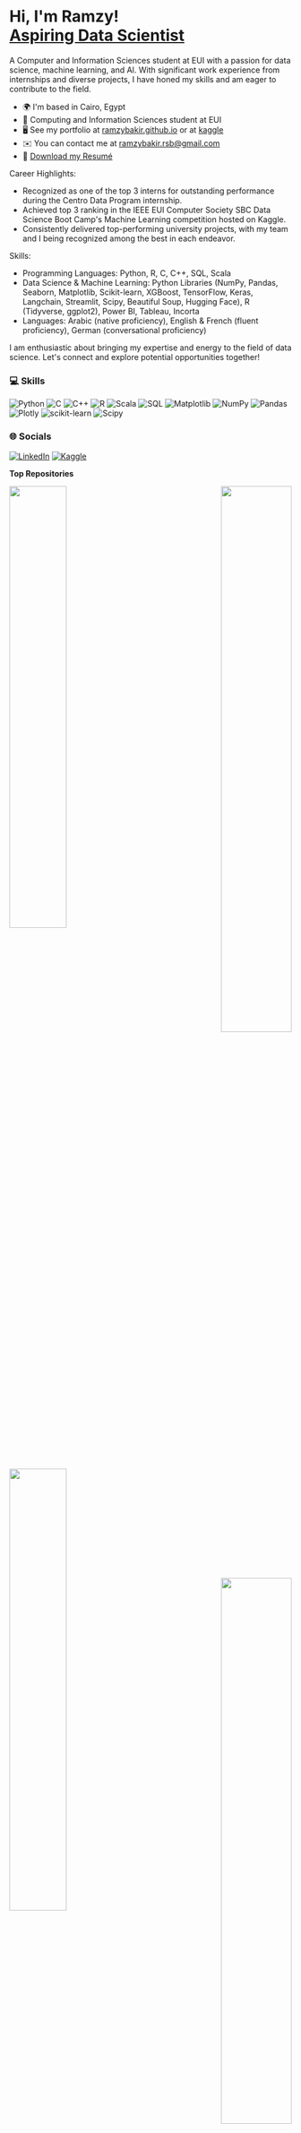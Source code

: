 <h1>Hi, I'm Ramzy! <br/><a href="https://linkedin.com/in/ramzy-bakir">Aspiring Data Scientist</a></h1>

A Computer and Information Sciences student at EUI with a passion for data science, machine learning, and AI. With significant work experience from internships and diverse projects, I have honed my skills and am eager to contribute to the field.

* 🌍  I'm based in Cairo, Egypt
* 🧠  Computing and Information Sciences student at EUI
* 🖥️  See my portfolio at [ramzybakir.github.io](https://ramzybakir.github.io/) or at [kaggle](http://www.kaggle.com/ramzybakir)
* ✉️  You can contact me at [ramzybakir.rsb@gmail.com](mailto:ramzybakir.rsb@gmail.com)
* 📃  <a class="style-10"><a href="Ramzy Bakir Resume.pdf" class="style-11">Download my Resumé</a></a>

Career Highlights:
- Recognized as one of the top 3 interns for outstanding performance during the Centro Data Program internship.
- Achieved top 3 ranking in the IEEE EUI Computer Society SBC Data Science Boot Camp's Machine Learning competition hosted on Kaggle.
- Consistently delivered top-performing university projects, with my team and I being recognized among the best in each endeavor.

Skills:
- Programming Languages: Python, R, C, C++, SQL, Scala
- Data Science & Machine Learning: Python Libraries (NumPy, Pandas, Seaborn, Matplotlib, Scikit-learn, XGBoost, TensorFlow, Keras, Langchain, Streamlit, Scipy, Beautiful Soup, Hugging Face), R (Tidyverse, ggplot2), Power BI, Tableau, Incorta
- Languages: Arabic (native proficiency), English & French (fluent proficiency), German (conversational proficiency)

I am enthusiastic about bringing my expertise and energy to the field of data science. Let's connect and explore potential opportunities together!

### 💻 Skills

![Python](https://img.shields.io/badge/python-3670A0?style=for-the-badge&logo=python&logoColor=ffdd54) ![C](https://img.shields.io/badge/c-%2300599C.svg?style=for-the-badge&logo=c&logoColor=white) ![C++](https://img.shields.io/badge/c++-%2300599C.svg?style=for-the-badge&logo=c%2B%2B&logoColor=white) ![R](https://img.shields.io/badge/r-%23276DC3.svg?style=for-the-badge&logo=r&logoColor=white)
![Scala](https://img.shields.io/badge/Scala-DC322F?style=for-the-badge&logo=scala&logoColor=white)
![SQL](https://img.shields.io/badge/MySQL-005C84?style=for-the-badge&logo=mysql&logoColor=white)
![Matplotlib](https://img.shields.io/badge/Matplotlib-%23ffffff.svg?style=for-the-badge&logo=Matplotlib&logoColor=black) ![NumPy](https://img.shields.io/badge/numpy-%23013243.svg?style=for-the-badge&logo=numpy&logoColor=white) ![Pandas](https://img.shields.io/badge/pandas-%23150458.svg?style=for-the-badge&logo=pandas&logoColor=white) ![Plotly](https://img.shields.io/badge/Plotly-%233F4F75.svg?style=for-the-badge&logo=plotly&logoColor=white) ![scikit-learn](https://img.shields.io/badge/scikit--learn-%23F7931E.svg?style=for-the-badge&logo=scikit-learn&logoColor=white) ![Scipy](https://img.shields.io/badge/SciPy-%230C55A5.svg?style=for-the-badge&logo=scipy&logoColor=%white)

### 🌐 Socials

[![LinkedIn](https://img.shields.io/badge/LinkedIn-0077B5?style=for-the-badge&logo=linkedin&logoColor=white)](https://linkedin.com/in/ramzy-bakir)
[![Kaggle](https://img.shields.io/badge/Kaggle-20BEFF?style=for-the-badge&logo=Kaggle&logoColor=white)](http://www.kaggle.com/ramzybakir)

<b>Top Repositories</b>

<div width="100%" align="center">
  <a href="https://github.com/RamzyBakir/Unraveling-Egypt-s-Net-Migration-Patterns-A-Time-Series-Economical-and-Sociopolitical-Analysis" align="left"><img align="left" width="45%" src="https://github-readme-stats.vercel.app/api/pin/?username=RamzyBakir&repo=Unraveling-Egypt-s-Net-Migration-Patterns-A-Time-Series-Economical-and-Sociopolitical-Analysis&title_color=0891b2&text_color=ffffff&icon_color=0891b2&bg_color=1c1917&hide_border=true&locale=en" />
    <a href="https://github.com/RamzyBakir/Career-Navigator-Chatbot" align="right"><img align="right" width="50%" src="https://github-readme-stats.vercel.app/api/pin/?username=RamzyBakir&repo=Career-Navigator-Chatbot&title_color=0891b2&text_color=ffffff&icon_color=0891b2&bg_color=1c1917&hide_border=true&locale=en" />
  <a href="https://github.com/RamzyBakir/BookPal-AI" align="left"><img align="left" width="45%" src="https://github-readme-stats.vercel.app/api/pin/?username=RamzyBakir&repo=BookPal-AI&title_color=0891b2&text_color=ffffff&icon_color=0891b2&bg_color=1c1917&hide_border=true&locale=en" />
  <a href="https://github.com/RamzyBakir/Ames-housing-Xgboost" align="right"><img align="right" width="50%" src="https://github-readme-stats.vercel.app/api/pin/?username=RamzyBakir&repo=Ames-housing-Xgboost&title_color=0891b2&text_color=ffffff&icon_color=0891b2&bg_color=1c1917&hide_border=true&locale=en" />
  
</div><br /><br /><br /><br /><br /><br /><br />
